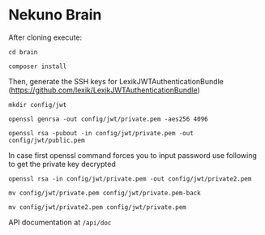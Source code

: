 Nekuno Brain
===================

After cloning execute:

`cd brain`

`composer install`

Then, generate the SSH keys for LexikJWTAuthenticationBundle (https://github.com/lexik/LexikJWTAuthenticationBundle)

`mkdir config/jwt`

`openssl genrsa -out config/jwt/private.pem -aes256 4096`

`openssl rsa -pubout -in config/jwt/private.pem -out config/jwt/public.pem`

In case first openssl command forces you to input password use following to get the private key decrypted

`openssl rsa -in config/jwt/private.pem -out config/jwt/private2.pem`

`mv config/jwt/private.pem config/jwt/private.pem-back`

`mv config/jwt/private2.pem config/jwt/private.pem`

API documentation at `/api/doc`